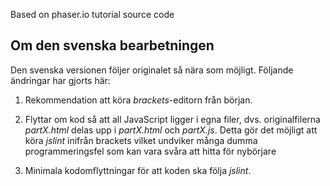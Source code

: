 Based on phaser.io tutorial source code

## Om den svenska bearbetningen
Den svenska versionen följer originalet så nära som möjligt. Följande ändringar har gjorts här:

1. Rekommendation att köra *brackets*-editorn från början.

1. Flyttar om kod så att all JavaScript ligger i egna filer, dvs. originalfilerna *partX.html* delas upp i *partX.html* och *partX.js*. Detta gör det möjligt att köra *jslint* inifrån brackets vilket undviker många dumma programmeringsfel som kan vara svåra att hitta för nybörjare

1. Minimala kodomflyttningar för att koden ska följa *jslint*.
